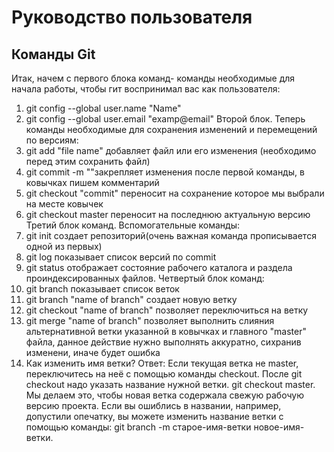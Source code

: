 # Руководство пользователя
## Команды Git
Итак, начем с первого блока команд- команды необходимые для начала работы, чтобы гит воспринимал вас как пользователя:
1) git config --global user.name "Name"
2) git config --global user.email "examp@email" 
Второй блок. Теперь команды необходимые для сохранения изменений и перемещений по версиям:
1) git add "file name" добавляет файл или его изменения (необходимо перед этим сохранить файл)
2) git commit -m ""закрепляет изменения после первой команды, в ковычках пишем комментарий
3) git checkout "commit" переносит на сохранение которое мы выбрали на месте ковычек
4) git checkout master переносит на последнюю актуальную версию
Третий блок команд. Вспомогательные команды:
1) git init создает репозиторий(очень важная команда прописывается одной из первых)
2) git log показывает список версий по commit
3) git status отображает состояние рабочего каталога и раздела проиндексированных файлов.
Четвертый блок команд:
1) git branch показывает список веток
2) git branch "name of branch" создает новую ветку
3) git checkout "name of branch" позволяет переключиться на ветку
4) git merge "name of branch" позволяет выполнить слияния альтернативной ветки указанной в ковычках и главного "master" файла, данное действие нужно выполнять аккуратно, сихранив изменени, иначе будет ошибка
5) Как изменить имя ветки? Ответ:
Если текущая ветка не master, переключитесь на неё с помощью команды checkout. После git checkout надо указать название нужной ветки. git checkout master. Мы делаем это, чтобы новая ветка содержала свежую рабочую версию проекта. Если вы ошиблись в названии, например, допустили опечатку, вы можете изменить название ветки с помощью команды: git branch -m старое-имя-ветки новое-имя-ветки.
